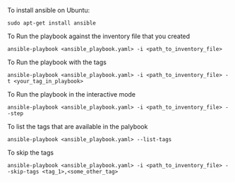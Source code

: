 To install ansible on Ubuntu:

	sudo apt-get install ansible


To Run the playbook against the inventory file that you created

	ansible-playbook <ansible_playbook.yaml> -i <path_to_inventory_file>

To Run the playbook with the tags 

	ansible-playbook <ansible_playbook.yaml> -i <path_to_inventory_file> -t <your_tag_in_playbook>	

To Run the playbook in the interactive mode

	ansible-playbook <ansible_playbook.yaml> -i <path_to_inventory_file> --step

To list the tags that are available in the palybook

	ansible-playbook <ansible_playbook.yaml> --list-tags

To skip the tags

	ansible-playbook <ansible_playbook.yaml> -i <path_to_inventory_file> --skip-tags <tag_1>,<some_other_tag>

